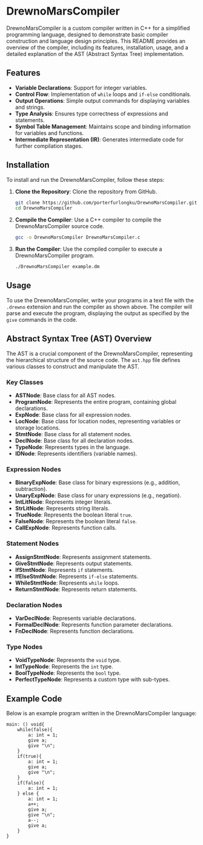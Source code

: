 # DrewnoMarsCompiler

DrewnoMarsCompiler is a custom compiler written in C++ for a simplified programming language, designed to demonstrate basic compiler construction and language design principles. This README provides an overview of the compiler, including its features, installation, usage, and a detailed explanation of the AST (Abstract Syntax Tree) implementation.

## Features

- **Variable Declarations**: Support for integer variables.
- **Control Flow**: Implementation of `while` loops and `if-else` conditionals.
- **Output Operations**: Simple output commands for displaying variables and strings.
- **Type Analysis**: Ensures type correctness of expressions and statements.
- **Symbol Table Management**: Maintains scope and binding information for variables and functions.
- **Intermediate Representation (IR)**: Generates intermediate code for further compilation stages.

## Installation

To install and run the DrewnoMarsCompiler, follow these steps:

1. **Clone the Repository**: Clone the repository from GitHub.
   ```sh
   git clone https://github.com/porterfurlongku/DrewnoMarsCompiler.git
   cd DrewnoMarsCompiler

2. **Compile the Compiler**: Use a C++ compiler to compile the DrewnoMarsCompiler source code.
   ```sh
   gcc -o DrewnoMarsCompiler DrewnoMarsCompiler.c
3. **Run the Compiler**:  Use the compiled compiler to execute a DrewnoMarsCompiler program.
   ```sh
   ./DrewnoMarsCompiler example.dm

## Usage

To use the DrewnoMarsCompiler, write your programs in a text file with the `.drewno` extension and run the compiler as shown above. The compiler will parse and execute the program, displaying the output as specified by the `give` commands in the code.


## Abstract Syntax Tree (AST) Overview

The AST is a crucial component of the DrewnoMarsCompiler, representing the hierarchical structure of the source code. The `ast.hpp` file defines various classes to construct and manipulate the AST.

### Key Classes

- **ASTNode**: Base class for all AST nodes.
- **ProgramNode**: Represents the entire program, containing global declarations.
- **ExpNode**: Base class for all expression nodes.
- **LocNode**: Base class for location nodes, representing variables or storage locations.
- **StmtNode**: Base class for all statement nodes.
- **DeclNode**: Base class for all declaration nodes.
- **TypeNode**: Represents types in the language.
- **IDNode**: Represents identifiers (variable names).

### Expression Nodes

- **BinaryExpNode**: Base class for binary expressions (e.g., addition, subtraction).
- **UnaryExpNode**: Base class for unary expressions (e.g., negation).
- **IntLitNode**: Represents integer literals.
- **StrLitNode**: Represents string literals.
- **TrueNode**: Represents the boolean literal `true`.
- **FalseNode**: Represents the boolean literal `false`.
- **CallExpNode**: Represents function calls.

### Statement Nodes

- **AssignStmtNode**: Represents assignment statements.
- **GiveStmtNode**: Represents output statements.
- **IfStmtNode**: Represents `if` statements.
- **IfElseStmtNode**: Represents `if-else` statements.
- **WhileStmtNode**: Represents `while` loops.
- **ReturnStmtNode**: Represents return statements.

### Declaration Nodes

- **VarDeclNode**: Represents variable declarations.
- **FormalDeclNode**: Represents function parameter declarations.
- **FnDeclNode**: Represents function declarations.

### Type Nodes

- **VoidTypeNode**: Represents the `void` type.
- **IntTypeNode**: Represents the `int` type.
- **BoolTypeNode**: Represents the `bool` type.
- **PerfectTypeNode**: Represents a custom type with sub-types.

## Example Code

Below is an example program written in the DrewnoMarsCompiler language:

```drewno
main: () void{
    while(false){
        a: int = 1;
        give a;
        give "\n";
    }
    if(true){
        a: int = 1;
        give a;
        give "\n";
    }
    if(false){
        a: int = 1;
    } else {
        a: int = 1;
        a++;
        give a;
        give "\n";
        a--;
        give a;
    }
}


